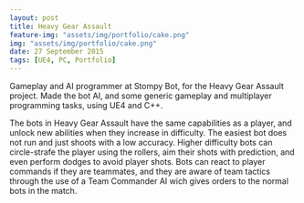 ```yaml
---
layout: post
title: Heavy Gear Assault
feature-img: "assets/img/portfolio/cake.png"
img: "assets/img/portfolio/cake.png"
date: 27 September 2015
tags: [UE4, PC, Portfolio]
---
```


Gameplay and AI programmer at Stompy Bot, for the Heavy Gear Assault project.
Made the bot AI, and some generic gameplay and multiplayer programming tasks, using UE4 and C++.

The bots in Heavy Gear Assault have the same capabilities as a player, and unlock new abilities when they increase in difficulty. The easiest bot does not run and just shoots with a low accuracy. Higher difficulty bots can circle-strafe the player using the rollers, aim their shots with prediction, and even perform dodges to avoid player shots. Bots can react to player commands if they are teammates, and they are aware of team tactics through the use of a Team Commander AI wich gives orders to the normal bots in the match. 
